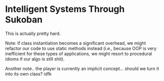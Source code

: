# Intelligent Systems Through Sukoban

This is actually pretty hard.

Note: if class instantiation becomes a significant overhead, we might refactor our code to use static methods instead (i.e., because OOP is very inefficient for these types of applications, we might resort to procedural idioms if our algo is still shit).










Another note.. the player is currently an implicit concept... should we turn it into its own class? idfk